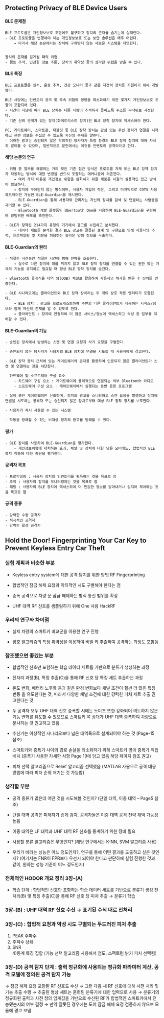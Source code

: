 ## Protecting Privacy of BLE Device Users

#### BLE 문제점
    
    BLE 프로토콜은 개인정보보호 조항에도 불구하고 장치의 존재를 숨기는데 실패한다.
    - BLE 프로토콜을 변경해야 하는 개인정보보호 또는 보안 솔루션은 매우 어렵다.
        → 따라서 해당 논문에서는 장치에 구애받지 않는 새로운 시스템을 제안한다.
        
    
    장치의 존재를 알게될 때의 위협
    - 행동 추적, 민감한 정보 추론, 장치의 취약성 등의 심각한 위협을 받을 수 있다.


    
#### BLE 특징
    
    BLE 프로토콜은 센서, 운동 추적, 건강 모니터 등과 같은 저전력 장치를 지원하기 위해 개발됐다.
    
    BLE 사양에는 인벤토리 공격 및 후속 위협의 영향을 최소화하기 위한 몇가지 개인정보보호 조항이 포함되어 있다. 
    - 시간이 지남에 따라 BLE 장치는 다른 사람이 추적하지 못하도록 주소를 무작위로 지정한다.
    - 기존 신뢰 관계가 있는 장치(화이트리스트 장치)만 BLE 장착 장치에 액세스해야 한다.
    
    PC, 게이트웨이, 스마트폰, 태블릿 등 BLE 장착 장치는 관심 있는 주변 장치가 연결을 시작하고 관련 정보를 수집할 수 있도록 자신의 존재를 알린다. 
    - 이러한 광고는 승인되지 않은 악의적인 당사자가 특정 환경의 BLE 장착 장치에 대해 자세히 알아볼 수 있으며, 일반적으로 문헌에서는 이것을 인벤토리 공격이라고 한다.
    
#### 해당 논문의 연구
    - 위협 중 일부를 해결하는 거의 모든 기존 접근 방식은 프로토콜 자체 또는 BLE 장착 장치가 작동하는 방식에 대한 변경을 반드시 포함하는 메커니즘에 의존한다.
        → 여러 가지 이유로 개인정보 위협을 완화하기 위한 새로운 차원의 실용적인 접근 방식이 필요하다. 
        ⇒ 장치에 구애받지 않는 방식이며, 사용자 개입이 적은, 그리고 마지막으로 COTS 사용 하드웨어만 가능한 BLE-Guardian을 제시한다.
        - BLE-Guardian을 통해 사용자와 관리자는 자신의 장치를 검색 및 연결하는 사람들을 제어할 수 있다.
        - Bluetooth 개발 플랫폼인 Ubertooth One을 사용하여 BLE-Guardian을 구현하여 광범위한 배포를 촉진한다.
        
    - BLE가 장착된 214가지 유형의 기기에서 광고를 수집하고 분석했다.
        - 데이터 세트를 분석한 결과 BLE 광고는 잘못된 설계 및 구현으로 인해 사용자의 추적, 프로파일링 및 지문을 허용하는 놀라운 양의 정보를 누출한다.
    
#### BLE-Guardian의 원리
    - 적절한 시간동안 적절한 시간에 방해 전파를 호출한다.
        → 실수로 다른 장치에 해를 끼치지 않고 BLE 장착 장치를 연결할 수 있는 권한 있는 개체의 기능을 유지하고 필요할 때 항상 BLE 장착 장치를 숨긴다.
        
    - Bluetooth 클래식을 대역 외(OOB) 채널로 활용하여 사용자의 허가를 받은 후 장치를 인증한다.
    
    - BLE 시나리오에는 클라이언트와 BLE 장착 장치라는 두 개의 상호 작용 엔터티가 포함된다.
        → BLE 장치 : 광고를 브로드캐스트하여 주변의 다른 클라이언트가 제공하는 서비스/정보와 함께 자신의 존재를 알 수 있도록 한다.
        → 클라이언트 : 장치에 연결하여 더 많은 서비스/정보에 액세스하고 속성 중 일부를 제어할 수 있다. 
        
#### BLE-Guardian의 기능
    - 승인된 장치에서 발생하는 스캔 및 연결 요청과 사기 요청을 구별한다.
    
    - 승인되지 않은 당사자가 사용자의 BLE 장치에 연결을 시도할 때 사용자에게 경고한다.
    
    - BLE 장착 장치 근처에 있는 게이트웨이의 존재를 활용하여 인증되지 않은 클라이언트가 스캔 및 연결하는 것을 차단한다.
    
    - 하드웨어 및 소프트웨어 구성 요소
        - 하드웨어 구성 요소 : 게이트웨이에 물리적으로 연결되는 외부 Bluetooth 라디오
        - 소프트웨어 구성 요소 : 게이트웨이에서 실행되는 동반 응용 프로그램
        
    - 실행 중인 게이트웨이만 신뢰하며, 장치의 광고를 스니핑하고 스캔 요청을 발행하고 장치에 연결을 시도하는 공격자 또는 승인되지 않은 장치로부터 대상 BLE 장착 장치를 보호한다.
    
    - 사용자가 즉시 사용할 수 있는 시스템
    
    - 작동을 방해할 수 있는 비대상 장치의 광고를 방해할 수 있다.

#### 평가
    - BLE 장치를 사용하여 BLE-Guardian을 평가한다.
        - 개인정보위협에 대처하는 효과, 채널 및 장치에 대한 낮은 오버헤드, 합법적인 BLE 장치 작동에 대한 중단을 평가한다.
        
#### 공격자 목표
    - 프로파일링 : 사용자 장치의 인벤토리를 획득하는 것을 목표로 함
    - 추적 : 사용자의 장치를 모니터링하는 것을 목표로 함
    - 해밍 : 사용자의 BLE 장치에 액세스하여 더 민감한 정보를 알아내거나 심지어 제어하는 것을 목표로 함

#### 공격 종류
    - 강력한 수동 공격자
    - 적극적인 공격자
    - 강력한 활성 공격자

## Hold the Door! Fingerprinting Your Car Key to Prevent Keyless Entry Car Theft

### 실험 계획과 비슷한 부분
- Keyless entry system에 대한 공격 탐지를 위한 방법
    RF Fingerprinting
    
- 합법적인 잠금 해제 요청과 악의적인 시도 구별해야 한다는 점

- 증폭 공격으로 차량 문 잠금 해제하는 방식
    통신 범위를 확장
    
- UHF 대역 RF 신호를 샘플링하기 위해  One 사용
    HackRF
    
### 우리의 연구와 차이점
- 실제 차량의 스마트키 비교군을 이용한 연구 진행

- 암호 알고리즘의 특정 취약성을 이용하여 비밀 키 추출하여 공격하는 과정도 포함됨

### 참조했으면 좋겠는 부분
- 합법적인 신호만 포함하는 학습 데이터 세트를 기반으로 분류기 생성하는 과정

- 전처리 과정(B), 특징 추출(C)을 통해 RF 신호 당 특징 세트 추출하는 과정

- 온도 변화, 배터리 노후화 등과 같은 환경 변화보다 채널 조건이 훨씬 더 많은 특징 변동 을 유도한다는 것, 따라서 다양한 채널 조건에 대한 강력한 피처 세트 추출 권고한다는 것

- 두 공격자 모두 UHF 대역 신호 증폭할 시에는 노이즈 또한 강화되어 의도하지 않은 기능 변화를 유도할 수 있으므로 스마트키 쪽 상대가 UHF 대역 증폭하여 차량으로 분사하는 것 권고하고 있음

- 수신기는 이상적인 시나리오보다 넓은 대역폭으로 설계되어야 하는 것 (Page-15 참조)

- 스마트키와 증폭기 사이의 경로 손실을 최소화하기 위해 스마트키 옆에 증폭기 직접 배치 (증폭기 사용한 자세한 사항 Page 19에 담고 있음 해당 페이지 참조 권고)

- 피처 선택 알고리즘으로 Relief 알고리즘 선택했음 (MATLAB 사용으로 공격 대응 방법에 따라 피처 순위 매기는 것 가능함)

### 생각할 부분

- 공격 종류가 많은데 어떤 것을 시도해볼 것인지? (단일 대역, 이중 대역 – Page5 참조)

- 단일 대역 공격은 피해자가 쉽게 감지, 공격자들은 이중 대역 공격 전략 채택 가능성 높음

- 이중 대역은 LF 대역과 UHF 대역 RF 신호를 중계하기 위한 장비 필요

- 사용할 분류 알고리즘은 무엇인지? (해당 연구에서는 K-NN, SVM 알고리즘 사용)

- 우리가 바라는 성능은 어느 정도인지?, 연구를 통해 어떤 결과를 도출하고 싶은 것인지? (여기서는 FNR이 FPR보다 우선시 되어야 한다고 판단하에 실험 진행한 것과 같이, 원하는 성능 기준이 어느 정도인지)

### 전체적인 HODOR 개요 정리 3장-(A)

- 학습 단계 : 합법적인 신호만 포함하는 학습 데이터 세트를 기반으로 분류기 생성
전처리(B) 및 특징 추출(C)을 통해 RF 신호 당 피처 추출 → 분류기 학습

### 3장-(B) : UHF 대역 RF 신호 수신 → 표기된 수식 대로 전처리

### 3장-(C) : 합법적 요청과 악성 시도 구별되는 두드러진 피처 추출

1) PEAK 주파수
2) 주파수 상쇄
3) SNR  
4)통계 특징 집합 (기능 선택 알고리즘 사용해서 첨도, 스펙트럼 밝기 피처 선택됨)

### 3장-(D) 공격 탐지 단계 : 출력 정규화에 사용되는 정규화 파라미터 계산, 공격 모델에 정의된 공격 탐지 가능

→ 잠금 해제 요청 포함된 RF 신호도 수신
→ 그런 다음 새 RF 신호에 대해 사전 처리 및 기능 추출 수행
→ 추출된 형상 세트는 훈련된 분류기에 대한 입력으로 사용
→ 분류기의 정규화된 출력과 사전 정의 임계값을 기반으로 수신된 RF가 합법적인 스마트키에서 전송됐는지의 여부 결정
→ 만약 잘못된 경우에는 도어 잠금 해체 요정 검증하지 않으며 모듈에 경고 보냄
